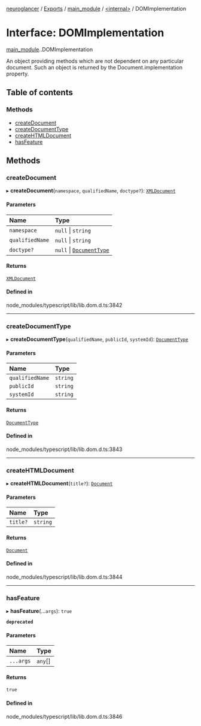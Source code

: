 [neuroglancer](../README.md) / [Exports](../modules.md) / [main\_module](../modules/main_module.md) / [<internal\>](../modules/main_module._internal_.md) / DOMImplementation

# Interface: DOMImplementation

[main_module](../modules/main_module.md).[<internal>](../modules/main_module._internal_.md).DOMImplementation

An object providing methods which are not dependent on any particular document. Such an object is returned by the Document.implementation property.

## Table of contents

### Methods

- [createDocument](main_module._internal_.DOMImplementation.md#createdocument)
- [createDocumentType](main_module._internal_.DOMImplementation.md#createdocumenttype)
- [createHTMLDocument](main_module._internal_.DOMImplementation.md#createhtmldocument)
- [hasFeature](main_module._internal_.DOMImplementation.md#hasfeature)

## Methods

### createDocument

▸ **createDocument**(`namespace`, `qualifiedName`, `doctype?`): [`XMLDocument`](../modules/main_module._internal_.md#xmldocument)

#### Parameters

| Name | Type |
| :------ | :------ |
| `namespace` | ``null`` \| `string` |
| `qualifiedName` | ``null`` \| `string` |
| `doctype?` | ``null`` \| [`DocumentType`](../modules/main_module._internal_.md#documenttype) |

#### Returns

[`XMLDocument`](../modules/main_module._internal_.md#xmldocument)

#### Defined in

node_modules/typescript/lib/lib.dom.d.ts:3842

___

### createDocumentType

▸ **createDocumentType**(`qualifiedName`, `publicId`, `systemId`): [`DocumentType`](../modules/main_module._internal_.md#documenttype)

#### Parameters

| Name | Type |
| :------ | :------ |
| `qualifiedName` | `string` |
| `publicId` | `string` |
| `systemId` | `string` |

#### Returns

[`DocumentType`](../modules/main_module._internal_.md#documenttype)

#### Defined in

node_modules/typescript/lib/lib.dom.d.ts:3843

___

### createHTMLDocument

▸ **createHTMLDocument**(`title?`): [`Document`](../modules/main_module._internal_.md#document)

#### Parameters

| Name | Type |
| :------ | :------ |
| `title?` | `string` |

#### Returns

[`Document`](../modules/main_module._internal_.md#document)

#### Defined in

node_modules/typescript/lib/lib.dom.d.ts:3844

___

### hasFeature

▸ **hasFeature**(...`args`): ``true``

**`deprecated`**

#### Parameters

| Name | Type |
| :------ | :------ |
| `...args` | `any`[] |

#### Returns

``true``

#### Defined in

node_modules/typescript/lib/lib.dom.d.ts:3846
